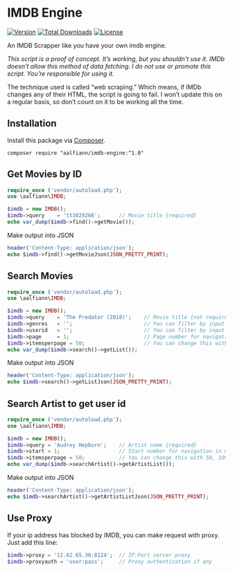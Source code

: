 # IMDB Engine

[![Version](https://img.shields.io/badge/latest-1.0.1-green.svg)](https://github.com/aalfiann/imdb-engine)
[![Total Downloads](https://poser.pugx.org/aalfiann/imdb-engine/downloads)](https://packagist.org/packages/aalfiann/imdb-engine)
[![License](https://poser.pugx.org/aalfiann/imdb-engine/license)](https://github.com/aalfiann/imdb-engine/blob/HEAD/LICENSE.md)

An IMDB Scrapper like you have your own imdb engine.

*This script is a proof of concept. It’s working, but you shouldn’t use it. IMDb doesn’t allow this method of data fetching. I do not use or promote this script. You’re responsible for using it.*

The technique used is called “web scraping.” Which means, if IMDb changes any of their HTML, the script is going to fail. I won’t update this on a regular basis, so don’t count on it to be working all the time.

## Installation

Install this package via [Composer](https://getcomposer.org/).
```
composer require "aalfiann/imdb-engine:^1.0"
```

## Get Movies by ID

```php
require_once ('vendor/autoload.php');
use \aalfiann\IMDB;

$imdb = new IMDB();
$imdb->query    = 'tt3829266';      // Movie title {required}
echo var_dump($imdb->find()->getMovie());
```

Make output into JSON
```php
header('Content-Type: application/json');
echo $imdb->find()->getMovieJson(JSON_PRETTY_PRINT);
```

## Search Movies

```php
require_once ('vendor/autoload.php');
use \aalfiann\IMDB;

$imdb = new IMDB();
$imdb->query    = 'The Predator (2018)';    // Movie title {not required}. If blank then will show the new popular movies
$imdb->genres   = '';                       // You can filter by input multiple genres with commas separated
$imdb->userid   = '';                       // You can filter by input user id. Ex. Jackie Chan user id is >> nm0000329
$imdb->page     = 1;                        // Page number for navigation in many results.
$imdb->itemsperpage = 50;                   // You can change this with 50, 100 and 250. Default is 50.
echo var_dump($imdb->search()->getList());
```

Make output into JSON
```php
header('Content-Type: application/json');
echo $imdb->search()->getListJson(JSON_PRETTY_PRINT);
```

## Search Artist to get user id

```php
require_once ('vendor/autoload.php');
use \aalfiann\IMDB;

$imdb = new IMDB();
$imdb->query = 'Audrey Hepburn';    // Artist name {required}
$imdb->start = 1;                   // Start number for navigation in many results. 
$imdb->itemsperpage = 50;           // You can change this with 50, 100 and 250. Default is 50.
echo var_dump($imdb->searchArtist()->getArtistList());
```

Make output into JSON
```php
header('Content-Type: application/json');
echo $imdb->searchArtist()->getArtistListJson(JSON_PRETTY_PRINT);
```

## Use Proxy

If your ip address has blocked by IMDB, you can make request with proxy.  
Just add this line:
```php
$imdb->proxy = '12.62.65.30:8124';  // IP:Port server proxy
$imdb->proxyauth = 'user:pass';     // Proxy authentication if any
```